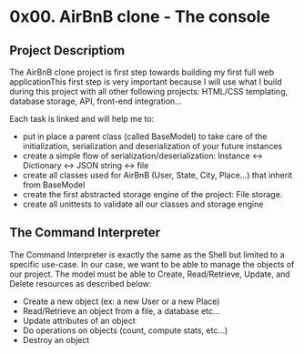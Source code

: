 
# 0x00. AirBnB clone - The console

## Project Descriptiom

The AirBnB clone project is first step towards building my first full web applicationThis first step is very important because I will use what I build during this project with all other following projects: HTML/CSS templating, database storage, API, front-end integration…

Each task is linked and will help me to:

* put in place a parent class (called BaseModel) to take care of the initialization, serialization and deserialization of your future instances
* create a simple flow of serialization/deserialization: Instance <-> Dictionary <-> JSON string <-> file
* create all classes used for AirBnB (User, State, City, Place…) that inherit from BaseModel
* create the first abstracted storage engine of the project: File storage.
* create all unittests to validate all our classes and storage engine

## The Command Interpreter
The Command Interpreter is exactly the same as the Shell but limited to a specific use-case. In our case, we want to be able to manage the objects of our project. The model must be able to Create, Read/Retrieve, Update, and Delete resources as described below:

* Create a new object (ex: a new User or a new Place)
* Read/Retrieve an object from a file, a database etc…
* Update attributes of an object
* Do operations on objects (count, compute stats, etc…)
* Destroy an object
